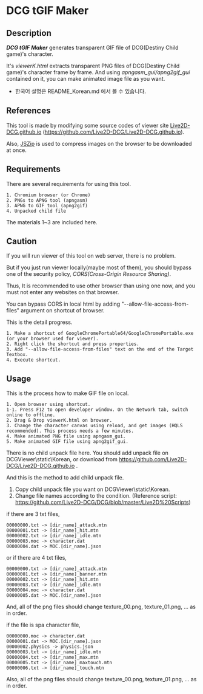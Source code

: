 DCG tGIF Maker
================================

## Description

**_DCG tGIF Maker_** generates transparent GIF file of DCG(Destiny Child game)'s character. 

It's *viewerK.html* extracts transparent PNG files of DCG(Destiny Child game)'s character frame by frame.
And using *apngasm_gui/apng2gif_gui* contained on it, you can make animated image file as you want.

 - 한국어 설명은 README_Korean.md 에서 볼 수 있습니다.


## References

This tool is made by modifying some source codes of viewer site [Live2D-DCG.github.io](https://live2d-dcg.github.io/) (https://github.com/Live2D-DCG/Live2D-DCG.github.io).

Also, [JSZip](https://stuk.github.io/jszip/) is used to compress images on the browser to be downloaded at once.


## Requirements

There are several requirements for using this tool.

    1. Chromium browser (or Chrome)
    2. PNGs to APNG tool (apngasm)
    3. APNG to GIF tool (apng2gif)
    4. Unpacked child file

The materials 1~3 are included here.


## Caution

If you will run viewer of this tool on web server, there is no problem.

But if you just run viewer locally(maybe most of them), you should bypass one of the security policy, *CORS(Cross-Origin Resource Sharing)*.

Thus, It is recommended to use other browser than using one now, and you must not enter any websites on that browser.

You can bypass CORS in local html by adding "--allow-file-access-from-files" argument on shortcut of browser.

This is the detail progress.

    1. Make a shortcut of GoogleChromePortable64/GoogleChromePortable.exe (or your browser used for viewer).
    2. Right click the shortcut and press properties.
    3. Add "--allow-file-access-from-files" text on the end of the Target Textbox.
    4. Execute shortcut.


## Usage

This is the process how to make GIF file on local.

    1. Open browser using shortcut.
    1-1. Press F12 to open developer window. On the Network tab, switch online to offline.
    2. Drag & Drop viewerK.html on browser.
    3. Change the character canvas using reload, and get images (HQLS recommended). This process needs a few minutes.
    4. Make animated PNG file using apngasm_gui.
    5. Make animated GIF file using apng2gif_gui.

There is no child unpack file here.
You should add unpack file on DCGViewer\static\Korean, or download from https://github.com/Live2D-DCG/Live2D-DCG.github.io .

And this is the method to add child unpack file.

1. Copy child unpack file you want on DCGViewer\static\Korean.
2. Change file names according to the condition. (Reference script: https://github.com/Live2D-DCG/DCG/blob/master/Live2D%20Scripts)

if there are 3 txt files,

    00000000.txt -> [dir_name]_attack.mtn
    00000001.txt -> [dir_name]_hit.mtn
    00000002.txt -> [dir_name]_idle.mtn
    00000003.moc -> character.dat
    00000004.dat -> MOC.[dir_name].json

or if there are 4 txt files,

    00000000.txt -> [dir_name]_attack.mtn
    00000001.txt -> [dir_name]_banner.mtn
    00000002.txt -> [dir_name]_hit.mtn
    00000003.txt -> [dir_name]_idle.mtn
    00000004.moc -> character.dat
    00000005.dat -> MOC.[dir_name].json

And, all of the png files should change texture_00.png, texture_01.png, ... as in order.

if the file is spa character file,

    00000000.moc -> character.dat
    00000001.dat -> MOC.[dir_name].json
    00000002.physics -> physics.json
    00000003.txt -> [dir_name]_idle.mtn
    00000004.txt -> [dir_name]_max.mtn
    00000005.txt -> [dir_name]_maxtouch.mtn
    00000006.txt -> [dir_name]_touch.mtn

Also, all of the png files should change texture_00.png, texture_01.png, ... as in order.
